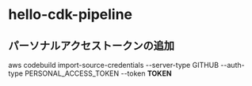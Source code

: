 # hello-cdk-pipeline

## パーソナルアクセストークンの追加
aws codebuild import-source-credentials --server-type GITHUB --auth-type PERSONAL_ACCESS_TOKEN --token __TOKEN__

